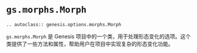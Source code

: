# `gs.morphs.Morph`

```{eval-rst}  
.. autoclass:: genesis.options.morphs.Morph
```

`gs.morphs.Morph` 是 Genesis 项目中的一个类，用于处理形态变化的选项。这个类提供了一些方法和属性，帮助用户在项目中实现复杂的形态变化功能。
